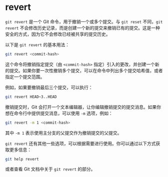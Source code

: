 # revert

`git revert` 是一个 Git 命令，用于撤销一个或多个提交。与 `git reset` 不同，`git revert` 不会修改历史记录，而是创建一个新的提交来撤销已有的提交。这是一种安全的方式，因为它不会修改已经被共享的提交历史。

以下是 `git revert` 的基本用法：

```bash
git revert <commit-hash>
```

这个命令将撤销指定提交（由 `<commit-hash>` 指定）引入的更改，并创建一个新的提交。如果你要一次性撤销多个提交，可以在命令中列出多个提交哈希值，或者指定一个提交范围。

例如，如果要撤销最后三个提交，可以执行：

```bash
git revert HEAD~3..HEAD
```

撤销提交时，Git 会打开一个文本编辑器，让你编辑撤销提交的提交消息。如果你想在命令行中提供提交消息，可以使用 `-m` 选项，例如：

```bash
git revert -m 1 <commit-hash>
```

其中 `-m 1` 表示使用主分支的父提交作为撤销提交的父提交。

`git revert` 还有其他一些选项，可以根据需要进行使用。你可以通过以下方式获取更多信息：

```bash
git help revert
```

或者查看 Git 文档中关于 `git revert` 的部分。
